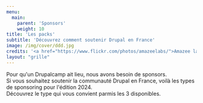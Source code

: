 ```yaml
---
menu:
  main:
    parent: 'Sponsors'
    weight: 10
title: 'Les packs'
subtitle: 'Découvrez comment soutenir Drupal en France'
image: /img/cover/ddd.jpg
credits: '<a href="https://www.flickr.com/photos/amazeelabs/">Amazee labs</a> CC BY-NC-SA 2.0'
layout: "grille"
---
```


Pour qu'un Drupalcamp ait lieu, nous avons besoin de sponsors.\
Si vous souhaitez soutenir la communauté Drupal en France, voilà les types de sponsoring pour l'édition 2024.\
Découvrez le type qui vous convient parmis les 3 disponibles.
